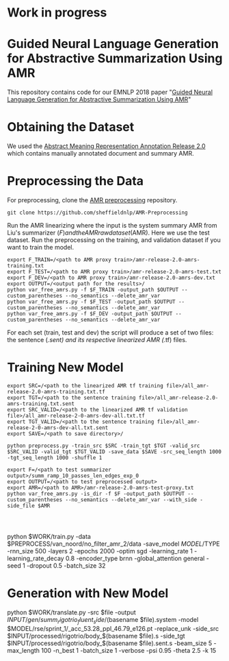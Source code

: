 # Work in progress
# Guided Neural Language Generation for Abstractive Summarization Using AMR

This repository contains code for our EMNLP 2018 paper "[Guided Neural Language Generation for Abstractive Summarization Using AMR](https://arxiv.org/abs/1808.09160)"

# Obtaining the Dataset

We used the [Abstract Meaning Representation Annotation Release 2.0](https://catalog.ldc.upenn.edu/LDC2017T10) which contains manually annotated document and summary AMR.

# Preprocessing the Data

For preprocessing, clone the [AMR preprocessing](https://github.com/sheffieldnlp/AMR-Preprocessing) repository.

```
git clone https://github.com/sheffieldnlp/AMR-Preprocessing
```

Run the AMR linearizing where the input is the system summary AMR from Liu's summarizer ($F) and the AMR raw dataset ($AMR). Here we use the test dataset. Run the preprocessing on the training, and validation dataset if you want to train the model.

```
export F_TRAIN=/<path to AMR proxy train>/amr-release-2.0-amrs-training.txt
export F_TEST=/<path to AMR proxy train>/amr-release-2.0-amrs-test.txt
export F_DEV=/<path to AMR proxy train>/amr-release-2.0-amrs-dev.txt
export OUTPUT=/<output path for the results>/
python var_free_amrs.py -f $F_TRAIN -output_path $OUTPUT --custom_parentheses --no_semantics --delete_amr_var
python var_free_amrs.py -f $F_TEST -output_path $OUTPUT --custom_parentheses --no_semantics --delete_amr_var
python var_free_amrs.py -f $F_DEV -output_path $OUTPUT --custom_parentheses --no_semantics --delete_amr_var
```

For each set (train, test and dev) the script will produce a set of two files: the sentence (*.sent) and its respective linearized AMR (*.tf) files. 

# Training New Model
```
export SRC=/<path to the linearized AMR tf training file>/all_amr-release-2.0-amrs-training.txt.tf
export TGT=/<path to the sentence training file>/all_amr-release-2.0-amrs-training.txt.sent
export SRC_VALID=/<path to the linearized AMR tf validation file>/all_amr-release-2-0-amrs-dev-all.txt.tf
export TGT_VALID=/<path to the sentence training file>/all_amr-release-2-0-amrs-dev-all.txt.sent
export SAVE=/<path to save directory>/

python preprocess.py -train_src $SRC -train_tgt $TGT -valid_src $SRC_VALID -valid_tgt $TGT_VALID -save_data $SAVE -src_seq_length 1000 -tgt_seq_length 1000 -shuffle 1
```

```
export F=/<path to test summarizer output>/summ_ramp_10_passes_len_edges_exp_0
export OUTPUT=/<path to test preprocessed output>
export AMR=/<path to AMR>/amr-release-2.0-amrs-test-proxy.txt
python var_free_amrs.py -is_dir -f $F -output_path $OUTPUT --custom_parentheses --no_semantics --delete_amr_var --with_side -side_file $AMR




```



python $WORK/train.py -data $PREPROCESS/van_noord/no_filter_amr_2/data -save_model $MODEL/$TYPE -rnn_size 500 -layers 2 -epochs 2000 -optim sgd -learning_rate 1 -learning_rate_decay 0.8 -encoder_type brnn -global_attention general -seed 1 -dropout 0.5 -batch_size 32
# Generation with New Model
python $WORK/translate.py -src $file -output $INPUT/gen/summ_rigotrio_fluent_side/$(basename $file).system -model $MODEL/rse/sprint_1/_acc_53.28_ppl_46.79_e126.pt -replace_unk  -side_src $INPUT/processed/rigotrio/body_$(basename $file).s -side_tgt $INPUT/processed/rigotrio/body_$(basename $file).sent.s -beam_size 5 -max_length 100 -n_best 1 -batch_size 1 -verbose -psi 0.95 -theta 2.5 -k 15
